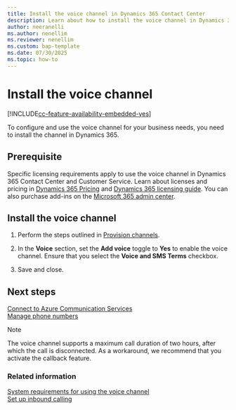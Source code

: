 ```yaml
---
title: Install the voice channel in Dynamics 365 Contact Center
description: Learn about how to install the voice channel in Dynamics 365 Contact Center and Customer Service.
author: neeranelli
ms.author: nenellim
ms.reviewer: nenellim
ms.custom: bap-template
ms.date: 07/30/2025
ms.topic: how-to
---
```


# Install the voice channel

[!INCLUDE[cc-feature-availability-embedded-yes](../../includes/cc-feature-availability-embedded-yes.md)]

To configure and use the voice channel for your business needs, you need to install the channel in Dynamics 365.

## Prerequisite

Specific licensing requirements apply to use the voice channel in Dynamics 365 Contact Center and Customer Service. Learn about licenses and pricing in [Dynamics 365 Pricing](https://go.microsoft.com/fwlink/?linkid=2309515) and [Dynamics 365 licensing guide](https://go.microsoft.com/fwlink/p/?LinkId=866544). You can also purchase add-ins on the [Microsoft 365 admin center](/microsoft-365/commerce/buy-or-edit-an-add-on?view=o365-worldwide&preserve-view=true).

## Install the voice channel

1. Perform the steps outlined in [Provision channels](/dynamics365/contact-center/implement/provision-channels#set-up-channels).

1. In the **Voice** section, set the **Add voice** toggle to **Yes** to enable the voice channel. Ensure that you select the **Voice and SMS Terms** checkbox.

1. Save and close.

## Next steps

[Connect to Azure Communication Services](voice-channel-acs-resource.md)  
[Manage phone numbers](voice-channel-manage-phone-numbers.md)  

> [!NOTE]  
> The voice channel supports a maximum call duration of two hours, after which the call is disconnected. As a workaround, we recommend that you activate the callback feature.


### Related information

[System requirements for using the voice channel](../implement/system-requirements-omnichannel.md)  
[Set up inbound calling](../voice-channel-route-queues.md)  
